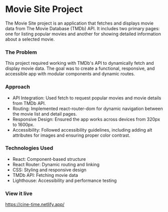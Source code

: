 # Movie Site Project

The Movie Site project is an application that fetches and displays movie data from The Movie Database (TMDb) API. It includes two primary pages: one for listing popular movies and another for showing detailed information about a selected movie.

### The Problem

This project required working with TMDb's API to dynamically fetch and display movie data. The goal was to create a functional, responsive, and accessible app with modular components and dynamic routes.

### Approach

- API Integration: Used fetch to request popular movies and movie details from TMDb API.
- Routing: Implemented react-router-dom for dynamic navigation between the movie list and detail pages.
- Responsive Design: Ensured the app works across devices from 320px to 1600px.
- Accessibility: Followed accessibility guidelines, including adding alt attributes for images and ensuring proper color contrast.

### Technologies Used

- React: Component-based structure
- React Router: Dynamic routing and linking
- CSS: Styling and responsive design
- TMDb API: Fetching movie data
- Lighthouse: Accessibility and performance testing

### View it live

https://cine-time.netlify.app/
